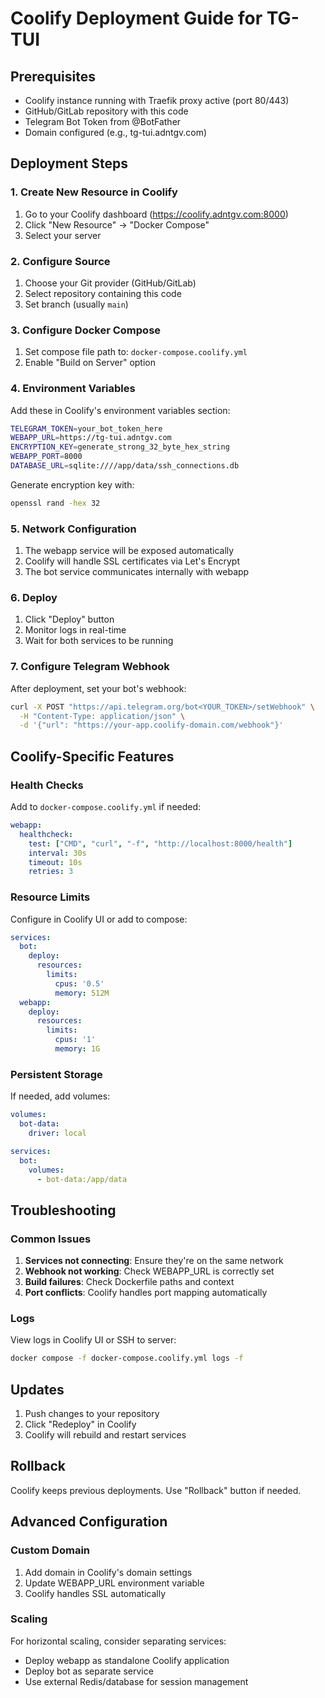 # Coolify Deployment Guide for TG-TUI

## Prerequisites
- Coolify instance running with Traefik proxy active (port 80/443)
- GitHub/GitLab repository with this code
- Telegram Bot Token from @BotFather
- Domain configured (e.g., tg-tui.adntgv.com)

## Deployment Steps

### 1. Create New Resource in Coolify
1. Go to your Coolify dashboard (https://coolify.adntgv.com:8000)
2. Click "New Resource" → "Docker Compose"
3. Select your server

### 2. Configure Source
1. Choose your Git provider (GitHub/GitLab)
2. Select repository containing this code
3. Set branch (usually `main`)

### 3. Configure Docker Compose
1. Set compose file path to: `docker-compose.coolify.yml`
2. Enable "Build on Server" option

### 4. Environment Variables
Add these in Coolify's environment variables section:

```bash
TELEGRAM_TOKEN=your_bot_token_here
WEBAPP_URL=https://tg-tui.adntgv.com
ENCRYPTION_KEY=generate_strong_32_byte_hex_string
WEBAPP_PORT=8000
DATABASE_URL=sqlite:////app/data/ssh_connections.db
```

Generate encryption key with:
```bash
openssl rand -hex 32
```

### 5. Network Configuration
1. The webapp service will be exposed automatically
2. Coolify will handle SSL certificates via Let's Encrypt
3. The bot service communicates internally with webapp

### 6. Deploy
1. Click "Deploy" button
2. Monitor logs in real-time
3. Wait for both services to be running

### 7. Configure Telegram Webhook
After deployment, set your bot's webhook:

```bash
curl -X POST "https://api.telegram.org/bot<YOUR_TOKEN>/setWebhook" \
  -H "Content-Type: application/json" \
  -d '{"url": "https://your-app.coolify-domain.com/webhook"}'
```

## Coolify-Specific Features

### Health Checks
Add to `docker-compose.coolify.yml` if needed:

```yaml
webapp:
  healthcheck:
    test: ["CMD", "curl", "-f", "http://localhost:8000/health"]
    interval: 30s
    timeout: 10s
    retries: 3
```

### Resource Limits
Configure in Coolify UI or add to compose:

```yaml
services:
  bot:
    deploy:
      resources:
        limits:
          cpus: '0.5'
          memory: 512M
  webapp:
    deploy:
      resources:
        limits:
          cpus: '1'
          memory: 1G
```

### Persistent Storage
If needed, add volumes:

```yaml
volumes:
  bot-data:
    driver: local

services:
  bot:
    volumes:
      - bot-data:/app/data
```

## Troubleshooting

### Common Issues

1. **Services not connecting**: Ensure they're on the same network
2. **Webhook not working**: Check WEBAPP_URL is correctly set
3. **Build failures**: Check Dockerfile paths and context
4. **Port conflicts**: Coolify handles port mapping automatically

### Logs
View logs in Coolify UI or SSH to server:

```bash
docker compose -f docker-compose.coolify.yml logs -f
```

## Updates
1. Push changes to your repository
2. Click "Redeploy" in Coolify
3. Coolify will rebuild and restart services

## Rollback
Coolify keeps previous deployments. Use "Rollback" button if needed.

## Advanced Configuration

### Custom Domain
1. Add domain in Coolify's domain settings
2. Update WEBAPP_URL environment variable
3. Coolify handles SSL automatically

### Scaling
For horizontal scaling, consider separating services:
- Deploy webapp as standalone Coolify application
- Deploy bot as separate service
- Use external Redis/database for session management